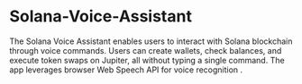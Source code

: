 # Solana-Voice-Assistant
The Solana Voice Assistant enables users to interact with Solana blockchain through voice commands. Users can create wallets, check balances, and execute token swaps on Jupiter, all without typing a single command. The app leverages browser Web Speech API for voice recognition .
